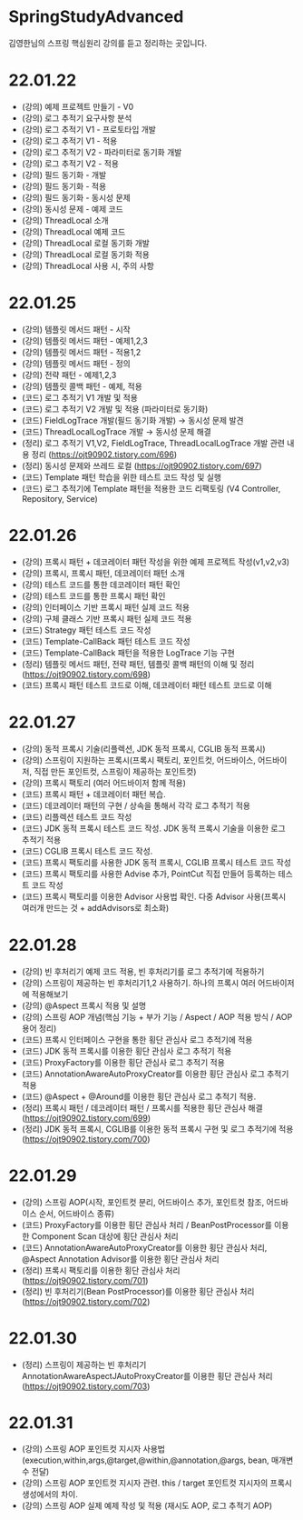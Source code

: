 # SpringStudyAdvanced
김영한님의 스프링 핵심원리 강의를 듣고 정리하는 곳입니다.


# 22.01.22
- (강의) 예제 프로젝트 만들기 - V0
- (강의) 로그 추적기 요구사항 분석
- (강의) 로그 추적기 V1 - 프로토타입 개발
- (강의) 로그 추적기 V1 - 적용
- (강의) 로그 추적기 V2 - 파라미터로 동기화 개발
- (강의) 로그 추적기 V2 - 적용
- (강의) 필드 동기화 - 개발
- (강의) 필드 동기화 - 적용
- (강의) 필드 동기화 - 동시성 문제
- (강의) 동시성 문제 - 예제 코드
- (강의) ThreadLocal 소개
- (강의) ThreadLocal 예제 코드
- (강의) ThreadLocal 로컬 동기화 개발
- (강의) ThreadLocal 로컬 동기화 적용
- (강의) ThreadLocal 사용 시, 주의 사항

# 22.01.25
- (강의) 템플릿 메서드 패턴 - 시작
- (강의) 템플릿 메서드 패턴 - 예제1,2,3
- (강의) 템플릿 메서드 패턴 - 적용1,2
- (강의) 템플릿 메서드 패턴 - 정의
- (강의) 전략 패턴 - 예제1,2,3
- (강의) 템플릿 콜백 패턴 - 예제, 적용 
- (코드) 로그 추적기 V1 개발 및 적용
- (코드) 로그 추적기 V2 개발 및 적용 (파라미터로 동기화)
- (코드) FieldLogTrace 개발(필드 동기화 개발) → 동시성 문제 발견
- (코드) ThreadLocalLogTrace 개발 → 동시성 문제 해결 
- (정리) 로그 추적기 V1,V2, FieldLogTrace, ThreadLocalLogTrace 개발 관련 내용 정리 (https://ojt90902.tistory.com/696)
- (정리) 동시성 문제와 쓰레드 로컬 (https://ojt90902.tistory.com/697)
- (코드) Template 패턴 학습을 위한 테스트 코드 작성 및 실행
- (코드) 로그 추적기에 Template 패턴을 적용한 코드 리팩토링 (V4 Controller, Repository, Service)


# 22.01.26
- (강의) 프록시 패턴 + 데코레이터 패턴 작성을 위한 예제 프로젝트 작성(v1,v2,v3)
- (강의) 프록시, 프록시 패턴, 데코레이터 패턴 소개
- (강의) 테스트 코드를 통한 데코레이터 패턴 확인
- (강의) 테스트 코드를 통한 프록시 패턴 확인
- (강의) 인터페이스 기반 프록시 패턴 실제 코드 적용
- (강의) 구체 클래스 기반 프록시 패턴 실제 코드 적용
- (코드) Strategy 패턴 테스트 코드 작성
- (코드) Template-CallBack 패턴 테스트 코드 작성
- (코드) Template-CallBack 패턴을 적용한 LogTrace 기능 구현 
- (정리) 템플릿 메서드 패턴, 전략 패턴, 템플릿 콜백 패턴의 이해 및 정리(https://ojt90902.tistory.com/698)
- (코드) 프록시 패턴 테스트 코드로 이해, 데코레이터 패턴 테스트 코드로 이해


# 22.01.27
- (강의) 동적 프록시 기술(리플렉션, JDK 동적 프록시, CGLIB 동적 프록시)
- (강의) 스프링이 지원하는 프록시(프록시 팩토리, 포인트컷, 어드바이스, 어드바이저, 직접 만든 포인트컷, 스프링이 제공하는 포인트컷)
- (강의) 프록시 팩토리 (여러 어드바이저 함께 적용) 
- (코드) 프록시 패턴 + 데코레이터 패턴 복습.
- (코드) 데코레이터 패턴의 구현 / 상속을 통해서 각각 로그 추적기 적용
- (코드) 리플렉션 테스트 코드 작성
- (코드) JDK 동적 프록시 테스트 코드 작성. JDK 동적 프록시 기술을 이용한 로그 추적기 적용
- (코드) CGLIB 프록시 테스트 코드 작성. 
- (코드) 프록시 팩토리를 사용한 JDK 동적 프록시, CGLIB 프록시 테스트 코드 작성
- (코드) 프록시 팩토리를 사용한 Advise 추가, PointCut 직접 만들어 등록하는 테스트 코드 작성
- (코드) 프록시 팩토리를 이용한 Advisor 사용법 확인. 다중 Advisor 사용(프록시 여러개 만드는 것 + addAdvisors로 최소화)


# 22.01.28
- (강의) 빈 후처리기 예제 코드 적용, 빈 후처리기를 로그 추적기에 적용하기
- (강의) 스프링이 제공하는 빈 후처리기1,2 사용하기. 하나의 프록시 여러 어드바이저에 적용해보기 
- (강의) @Aspect 프록시 적용 및 설명
- (강의) 스프링 AOP 개념(핵심 기능 + 부가 기능 / Aspect / AOP 적용 방식 / AOP 용어 정리)
- (코드) 프록시 인터페이스 구현을 통한 횡단 관심사 로그 추적기에 적용
- (코드) JDK 동적 프록시를 이용한 횡단 관심사 로그 추적기 적용
- (코드) ProxyFactory를 이용한 횡단 관심사 로그 추적기 적용
- (코드) AnnotationAwareAutoProxyCreator를 이용한 횡단 관심사 로그 추적기 적용
- (코드) @Aspect + @Around를 이용한 횡단 관심사 로그 추적기 적용.
- (정리) 프록시 패턴 / 데코레이터 패턴 / 프록시를 적용한 횡단 관심사 해결(https://ojt90902.tistory.com/699)
- (정리) JDK 동적 프록시, CGLIB를 이용한 동적 프록시 구현 및 로그 추적기에 적용(https://ojt90902.tistory.com/700)


# 22.01.29
- (강의) 스프링 AOP(시작, 포인트컷 분리, 어드바이스 추가, 포인트컷 참조, 어드바이스 순서, 어드바이스 종류)
- (코드) ProxyFactory를 이용한 횡단 관심사 처리 / BeanPostProcessor를 이용한 Component Scan 대상에 횡단 관심사 처리
- (코드) AnnotationAwareAutoProxyCreator를 이용한 횡단 관심사 처리, @Aspect Annotation Advisor를 이용한 횡단 관심사 처리
- (정리) 프록시 팩토리를 이용한 횡단 관심사 처리(https://ojt90902.tistory.com/701)
- (정리) 빈 후처리기(Bean PostProcessor)를 이용한 횡단 관심사 처리(https://ojt90902.tistory.com/702)


# 22.01.30
- (정리) 스프링이 제공하는 빈 후처리기 AnnotationAwareAspectJAutoProxyCreator를 이용한 횡단 관심사 처리(https://ojt90902.tistory.com/703)


# 22.01.31
- (강의) 스프링 AOP 포인트컷 지시자 사용법(execution,within,args,@target,@within,@annotation,@args, bean, 매개변수 전달) 
- (강의) 스프링 AOP 포인트컷 지시자 관련. this / target 포인트컷 지시자의 프록시 생성에서의 차이.
- (강의) 스프링 AOP 실제 예제 작성 및 적용 (재시도 AOP, 로그 추적기 AOP)
